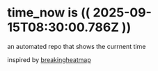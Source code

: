 # time_now is (( 2025-09-15T08:30:00.786Z ))

an automated repo that shows the currnent time

inspired by [breakingheatmap](https://github.com/breakingheatmap/breakingheatmap)